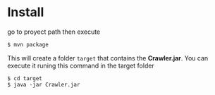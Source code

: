 # Install

go to proyect path then execute

```bash
$ mvn package
```

This will create a folder `target` that contains the __Crawler.jar__. You can execute it runing this command in the target folder

```bas
$ cd target
$ java -jar Crawler.jar
```

